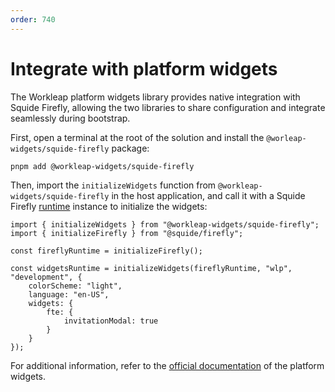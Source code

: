 ```yaml
---
order: 740
---
```


# Integrate with platform widgets

The Workleap platform widgets library provides native integration with Squide Firefly, allowing the two libraries to share configuration and integrate seamlessly during bootstrap.

First, open a terminal at the root of the solution and install the `@worleap-widgets/squide-firefly` package:

```bash
pnpm add @workleap-widgets/squide-firefly
```

Then, import the `initializeWidgets` function from `@workleap-widgets/squide-firefly` in the host application, and call it with a Squide Firefly [runtime](../reference/runtime//runtime-class.md) instance to initialize the widgets:

```tsx host/src/index.tsx
import { initializeWidgets } from "@workleap-widgets/squide-firefly";
import { initializeFirefly } from "@squide/firefly";

const fireflyRuntime = initializeFirefly();

const widgetsRuntime = initializeWidgets(fireflyRuntime, "wlp", "development", {
    colorScheme: "light",
    language: "en-US",
    widgets: {
        fte: {
            invitationModal: true
        }
    }
});
```

For additional information, refer to the [official documentation](https://dev.azure.com/workleap/WorkleapPlatform/_git/workleap-platform-widgets?path=/README.md&_a=preview) of the platform widgets.
